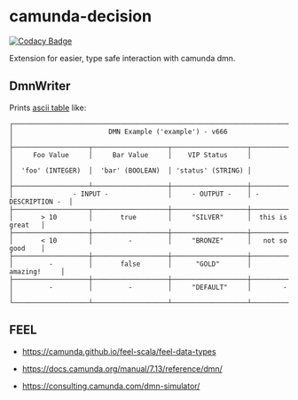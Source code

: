 # camunda-decision

[![Codacy Badge](https://api.codacy.com/project/badge/Grade/e56194c76382443ea1cfa69bc1a8d7e3)](https://app.codacy.com/gh/holunda-io/camunda-decision?utm_source=github.com&utm_medium=referral&utm_content=holunda-io/camunda-decision&utm_campaign=Badge_Grade_Dashboard)

Extension for easier, type safe interaction with camunda dmn.

## DmnWriter

Prints [ascii table](http://www.vandermeer.de/projects/skb/java/asciitable/features.html) like:

```text
┌──────────────────────────────────────────────────────────────────────────────┐
│                        DMN Example ('example') - v666                        │
├───────────────────┬───────────────────┬───────────────────┬──────────────────┤
│     Foo Value     │     Bar Value     │    VIP Status     │                  │
│  'foo' (INTEGER)  │  'bar' (BOOLEAN)  │ 'status' (STRING) │                  │
├───────────────────┴───────────────────┼───────────────────┼──────────────────┤
│               - INPUT -               │     - OUTPUT -    │ - DESCRIPTION -  │
├───────────────────┬───────────────────┼───────────────────┼──────────────────┤
│       > 10        │       true        │     "SILVER"      │  this is great   │
├───────────────────┼───────────────────┼───────────────────┼──────────────────┤
│       < 10        │         -         │     "BRONZE"      │   not so good    │
├───────────────────┼───────────────────┼───────────────────┼──────────────────┤
│         -         │       false       │      "GOLD"       │     amazing!     │
├───────────────────┼───────────────────┼───────────────────┼──────────────────┤
│         -         │         -         │     "DEFAULT"     │        -         │
└───────────────────┴───────────────────┴───────────────────┴──────────────────┘
```

## FEEL

  * <https://camunda.github.io/feel-scala/feel-data-types>
  * <https://docs.camunda.org/manual/7.13/reference/dmn/>

  * <https://consulting.camunda.com/dmn-simulator/>

